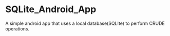 # SQLite_Android_App
A simple android app that uses a local database(SQLIte) to perform CRUDE operations. 
